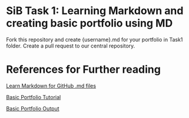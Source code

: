 # SiB Task 1: Learning Markdown and creating basic portfolio using MD

Fork this repository and create {username}.md for your portfolio in Task1 folder.
Create a pull request to our central repository.

# References for Further reading

[Learn Markdown for GitHub .md files](https://github.com/stormsinbrewing/Markdown-for-Documentation)

[Basic Portfolio Tutorial]()

[Basic Portfolio Output]()


